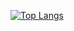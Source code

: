 [![Top Langs](https://github-readme-stats.vercel.app/api/top-langs/?username=finwarman&exclude_repo=&hide=html,tex,makefile&layout=compact&hide_progress=true&theme=github_dark&langs_count=8)](https://github.com/anuraghazra/github-readme-stats)

<!--
**finwarman/finwarman** is a ✨ _special_ ✨ repository because its `README.md` (this file) appears on your GitHub profile.

Here are some ideas to get you started:

- 🔭 I’m currently working on ...
- 🌱 I’m currently learning ...
- 👯 I’m looking to collaborate on ...
- 🤔 I’m looking for help with ...
- 💬 Ask me about ...
- 📫 How to reach me: ...
- 😄 Pronouns: ...
- ⚡ Fun fact: ...
-->
